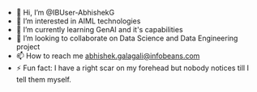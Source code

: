 - 👋 Hi, I’m @IBUser-AbhishekG
- 👀 I’m interested in AIML technologies
- 🌱 I’m currently learning GenAI and it's capabilities
- 💞️ I’m looking to collaborate on Data Science and Data Engineering project
- 📫 How to reach me abhishek.galagali@infobeans.com
- ⚡ Fun fact: I have a right scar on my forehead but nobody notices till I tell them myself. 

<!---
IBUser-AbhishekG/IBUser-AbhishekG is a ✨ special ✨ repository because its `README.md` (this file) appears on your GitHub profile.
You can click the Preview link to take a look at your changes.
--->

